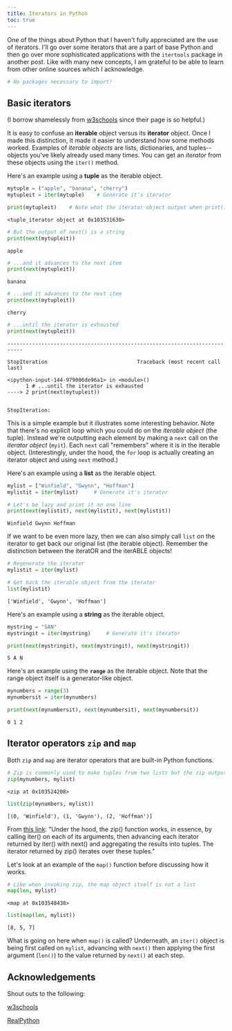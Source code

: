 ```yaml
---
title: Iterators in Python
toc: true
---
```



One of the things about Python that I haven't fully appreciated are the use of iterators. I'll go over some iterators that are a part of base Python and then go over more sophisticated applications with the `itertools` package in another post. Like with many new concepts, I am grateful to be able to learn from other online sources which I acknowledge.



```python
# No packages necessary to import!
```

## Basic iterators

(I borrow shamelessly from [w3schools](https://www.w3schools.com/python/python_iterators.asp) since their page is so helpful.)

It is easy to confuse an **iterable** object versus its **iterator** object. Once I made this distinction, it made it easier to understand how some methods worked. Examples of *iterable objects* are lists, dictionaries, and tuples--objects you've likely already used many times. You can get an *iterator* from these objects using the `iter()` method.

Here's an example using a **tuple** as the iterable object.


```python
mytuple = ("apple", "banana", "cherry")
mytupleit = iter(mytuple)    # Generate it's iterator
```


```python
print(mytupleit)    # Note what the iterator object output when print() is called on it
```

    <tuple_iterator object at 0x103531630>



```python
# But the output of next() is a string
print(next(mytupleit))
```

    apple



```python
# ...and it advances to the next item
print(next(mytupleit))
```

    banana



```python
# ...and it advances to the next item
print(next(mytupleit))
```

    cherry



```python
# ...until the iterator is exhausted
print(next(mytupleit))
```


    ---------------------------------------------------------------------------

    StopIteration                             Traceback (most recent call last)

    <ipython-input-144-979006de96a1> in <module>()
          1 # ...until the iterator is exhausted
    ----> 2 print(next(mytupleit))
    

    StopIteration: 


This is a simple example but it illustrates some interesting behavior. Note that there's no explicit loop which you could do on the *iterable object* (the tuple). Instead we're outputting each element by making a `next` call on the *iterator object* (`myit`). Each `next` call "remembers" where it is in the iterable object. (Interestingly, under the hood, the `for` loop is actually creating an iterator object and using `next` method.)

Here's an example using a **list** as the iterable object.


```python
mylist = ["Winfield", "Gwynn", "Hoffman"]
mylistit = iter(mylist)     # Generate it's iterator
```


```python
# Let's be lazy and print it on one line
print(next(mylistit), next(mylistit), next(mylistit))
```

    Winfield Gwynn Hoffman


If we want to be even more lazy, then we can also simply call `list` on the iterator to get back our original list (the iterable object). Remember the distinction between the iteratOR and the iterABLE objects!


```python
# Regenerate the iterator
mylistit = iter(mylist)
```


```python
# Get back the iterable object from the iterator
list(mylistit)
```




    ['Winfield', 'Gwynn', 'Hoffman']



Here's an example using a **string** as the iterable object.


```python
mystring = "SAN"
mystringit = iter(mystring)     # Generate it's iterator
```


```python
print(next(mystringit), next(mystringit), next(mystringit))
```

    S A N


Here's an example using the **`range`** as the iterable object. Note that the range object itself is a generator-like object.


```python
mynumbers = range(3)
mynumbersit = iter(mynumbers)
```


```python
print(next(mynumbersit), next(mynumbersit), next(mynumbersit))
```

    0 1 2


## Iterator operators `zip` and `map`

Both `zip` and `map` are iterator operators that are built-in Python functions.


```python
# Zip is commonly used to make tuples from two lists but the zip output itself is not a list
zip(mynumbers, mylist)
```




    <zip at 0x103524208>




```python
list(zip(mynumbers, mylist))
```




    [(0, 'Winfield'), (1, 'Gwynn'), (2, 'Hoffman')]



From [this link](https://realpython.com/python-itertools/#what-is-itertools-and-why-should-you-use-it):
"Under the hood, the zip() function works, in essence, by calling iter() on each of its arguments, then advancing each iterator returned by iter() with next() and aggregating the results into tuples. The iterator returned by zip() iterates over these tuples."

Let's look at an example of the `map()` function before discussing how it works.


```python
# Like when invoking zip, the map object itself is not a list
map(len, mylist)
```




    <map at 0x103548438>




```python
list(map(len, mylist))
```




    [8, 5, 7]



What is going on here when `map()` is called? Underneath, an `iter()` object is being first called on `mylist`, advancing with `next()` then applying the first argument (`len()`) to the value returned by `next()` at each step.

## Acknowledgements

Shout outs to the following:

[w3schools](https://www.w3schools.com/python/python_iterators.asp)

[RealPython](https://realpython.com/python-itertools/#what-is-itertools-and-why-should-you-use-it)

